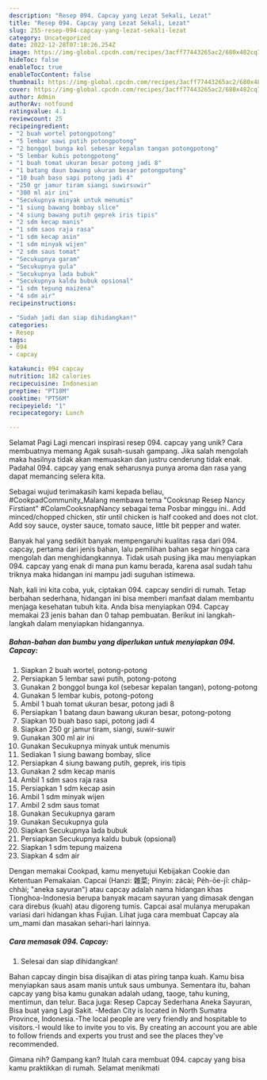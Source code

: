 ```yaml
---
description: "Resep 094. Capcay yang Lezat Sekali, Lezat"
title: "Resep 094. Capcay yang Lezat Sekali, Lezat"
slug: 255-resep-094-capcay-yang-lezat-sekali-lezat
category: Uncategorized
date: 2022-12-28T07:18:26.254Z
image: https://img-global.cpcdn.com/recipes/3acff77443265ac2/680x482cq70/094-capcay-foto-resep-utama.jpg
hideToc: false
enableToc: true
enableTocContent: false
thumbnail: https://img-global.cpcdn.com/recipes/3acff77443265ac2/680x482cq70/094-capcay-foto-resep-utama.jpg
cover: https://img-global.cpcdn.com/recipes/3acff77443265ac2/680x482cq70/094-capcay-foto-resep-utama.jpg
author: Admin
authorAv: notfound
ratingvalue: 4.1
reviewcount: 25
recipeingredient:
- "2 buah wortel potongpotong"
- "5 lembar sawi putih potongpotong"
- "2 bonggol bunga kol sebesar kepalan tangan potongpotong"
- "5 lembar kubis potongpotong"
- "1 buah tomat ukuran besar potong jadi 8"
- "1 batang daun bawang ukuran besar potongpotong"
- "10 buah baso sapi potong jadi 4"
- "250 gr jamur tiram siangi suwirsuwir"
- "300 ml air ini"
- "Secukupnya minyak untuk menumis"
- "1 siung bawang bombay slice"
- "4 siung bawang putih geprek iris tipis"
- "2 sdm kecap manis"
- "1 sdm saos raja rasa"
- "1 sdm kecap asin"
- "1 sdm minyak wijen"
- "2 sdm saus tomat"
- "Secukupnya garam"
- "Secukupnya gula"
- "Secukupnya lada bubuk"
- "Secukupnya kaldu bubuk opsional"
- "1 sdm tepung maizena"
- "4 sdm air"
recipeinstructions:

- "Sudah jadi dan siap dihidangkan!"
categories:
- Resep
tags:
- 094
- capcay

katakunci: 094 capcay 
nutrition: 182 calories
recipecuisine: Indonesian
preptime: "PT18M"
cooktime: "PT56M"
recipeyield: "1"
recipecategory: Lunch

---
```



Selamat Pagi Lagi mencari inspirasi resep 094. capcay yang unik? Cara membuatnya memang Agak susah-susah gampang. Jika salah mengolah maka hasilnya tidak akan memuaskan dan justru cenderung tidak enak. Padahal 094. capcay yang enak seharusnya punya aroma dan rasa yang dapat memancing selera kita.


Sebagai wujud terimakasih kami kepada beliau, #CookpadCommunity_Malang membawa tema &#34;Cooksnap Resep Nancy Firstiant&#34; #ColamCooksnapNancy sebagai tema Posbar minggu ini.. Add minced/chopped chicken, stir until chicken is half cooked and does not clot. Add soy sauce, oyster sauce, tomato sauce, little bit pepper and water.

Banyak hal yang sedikit banyak mempengaruhi kualitas rasa dari 094. capcay, pertama dari jenis bahan, lalu pemilihan bahan segar hingga cara mengolah dan menghidangkannya. Tidak usah pusing jika mau menyiapkan 094. capcay yang enak di mana pun kamu berada, karena asal sudah tahu triknya maka hidangan ini mampu jadi suguhan istimewa.


Nah, kali ini kita coba, yuk, ciptakan 094. capcay sendiri di rumah. Tetap berbahan sederhana, hidangan ini bisa memberi manfaat dalam membantu menjaga kesehatan tubuh kita. Anda bisa menyiapkan 094. Capcay memakai 23 jenis bahan dan 0 tahap pembuatan. Berikut ini langkah-langkah dalam menyiapkan hidangannya.

<!--inarticleads1-->

##### Bahan-bahan dan bumbu yang diperlukan untuk menyiapkan 094. Capcay:

1. Siapkan 2 buah wortel, potong-potong
1. Persiapkan 5 lembar sawi putih, potong-potong
1. Gunakan 2 bonggol bunga kol (sebesar kepalan tangan), potong-potong
1. Gunakan 5 lembar kubis, potong-potong
1. Ambil 1 buah tomat ukuran besar, potong jadi 8
1. Persiapkan 1 batang daun bawang ukuran besar, potong-potong
1. Siapkan 10 buah baso sapi, potong jadi 4
1. Siapkan 250 gr jamur tiram, siangi, suwir-suwir
1. Gunakan 300 ml air ini
1. Gunakan Secukupnya minyak untuk menumis
1. Sediakan 1 siung bawang bombay, slice
1. Persiapkan 4 siung bawang putih, geprek, iris tipis
1. Gunakan 2 sdm kecap manis
1. Ambil 1 sdm saos raja rasa
1. Persiapkan 1 sdm kecap asin
1. Ambil 1 sdm minyak wijen
1. Ambil 2 sdm saus tomat
1. Gunakan Secukupnya garam
1. Gunakan Secukupnya gula
1. Siapkan Secukupnya lada bubuk
1. Persiapkan Secukupnya kaldu bubuk (opsional)
1. Siapkan 1 sdm tepung maizena
1. Siapkan 4 sdm air


Dengan memakai Cookpad, kamu menyetujui Kebijakan Cookie dan Ketentuan Pemakaian. Capcai (Hanzi: 雜菜; Pinyin: zácài; Pe̍h-ōe-jī: cha̍p-chhài; &#34;aneka sayuran&#34;) atau capcay adalah nama hidangan khas Tionghoa-Indonesia berupa banyak macam sayuran yang dimasak dengan cara direbus (kuah) atau digoreng tumis. Capcai asal mulanya merupakan variasi dari hidangan khas Fujian. Lihat juga cara membuat Capcay ala um_mami dan masakan sehari-hari lainnya. 

<!--inarticleads2-->

##### Cara memasak 094. Capcay:


1. Selesai dan siap dihidangkan!

Bahan capcay dingin bisa disajikan di atas piring tanpa kuah. Kamu bisa menyiapkan saus asam manis untuk saus umbunya. Sementara itu, bahan capcay yang bisa kamu gunakan adalah udang, taoge, tahu kuning, mentimun, dan telur. Baca juga: Resep Capcay Sederhana Aneka Sayuran, Bisa buat yang Lagi Sakit. -Medan City is located in North Sumatra Province, Indonesia.-The local people are very friendly and hospitable to visitors.-I would like to invite you to vis. By creating an account you are able to follow friends and experts you trust and see the places they&#39;ve recommended. 

Gimana nih? Gampang kan? Itulah cara membuat 094. capcay yang bisa kamu praktikkan di rumah. Selamat menikmati
